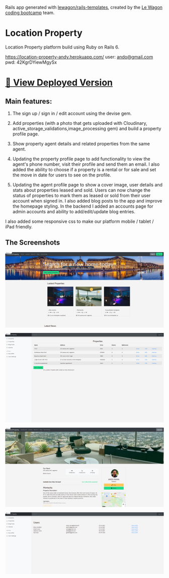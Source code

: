 Rails app generated with [lewagon/rails-templates](https://github.com/lewagon/rails-templates), created by the [Le Wagon coding bootcamp](https://www.lewagon.com) team.

# Location Property

Location Property platform build using Ruby on Rails 6. 

https://location-property-andy.herokuapp.com/   user: ando@gmail.com   pwd: 42KgrDYiewMgySx

# [🔗 View Deployed Version](https://location-property-andy.herokuapp.com)


## Main features:

1. The sign up / sign in / edit account using the devise gem.

2. Add properties (with a photo that gets uploaded with Cloudinary, active_storage_validations,image_processing gem) and build a property profile page.

3. Show property agent details and related properties from the same agent.

4. Updating the property profile page to add functionality to view the agent's phone number, visit their profile and send them an email. I also added the ability to choose if a property is a rental or for sale and set the move in date for users to see on the profile.

5. Updating the agent profile page to show a cover image, user details and stats about properties leased and sold. Users can now change the status of properties to mark them as leased or sold from their user account when signed in. I also added blog posts to the app and improve the homepage styling. In the backend I added an accounts page for admin accounts and ability to add/edit/update blog entries.

I also added some responsive css to make our platform mobile / tablet / iPad friendly.

## The Screenshots

![alt text](https://github.com/AndyRama/location_property/blob/master/app/assets/images/HomeLocation.png?raw=true)

![alt text](https://github.com/AndyRama/location_property/blob/master/app/assets/images/Propertylist.png?raw=true)

![alt text](https://github.com/AndyRama/location_property/blob/master/app/assets/images/Propertypage.png?raw=true)

![alt text](https://github.com/AndyRama/location_property/blob/master/app/assets/images/AgencyList.png?raw=true)



